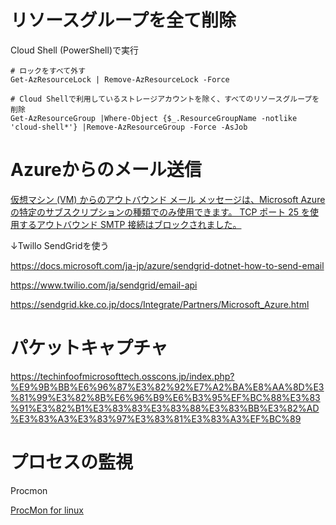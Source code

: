 # リソースグループを全て削除

Cloud Shell (PowerShell)で実行
```pwsh
# ロックをすべて外す
Get-AzResourceLock | Remove-AzResourceLock -Force

# Cloud Shellで利用しているストレージアカウントを除く、すべてのリソースグループを削除
Get-AzResourceGroup |Where-Object {$_.ResourceGroupName -notlike 'cloud-shell*'} |Remove-AzResourceGroup -Force -AsJob

```

# Azureからのメール送信

[仮想マシン (VM) からのアウトバウンド メール メッセージは、Microsoft Azure の特定のサブスクリプションの種類でのみ使用できます。 TCP ポート 25 を使用するアウトバウンド SMTP 接続はブロックされました。](https://docs.microsoft.com/ja-jp/azure/virtual-network/troubleshoot-outbound-smtp-connectivity)

↓Twillo SendGridを使う

https://docs.microsoft.com/ja-jp/azure/sendgrid-dotnet-how-to-send-email

https://www.twilio.com/ja/sendgrid/email-api

https://sendgrid.kke.co.jp/docs/Integrate/Partners/Microsoft_Azure.html


# パケットキャプチャ

https://techinfoofmicrosofttech.osscons.jp/index.php?%E9%9B%BB%E6%96%87%E3%82%92%E7%A2%BA%E8%AA%8D%E3%81%99%E3%82%8B%E6%96%B9%E6%B3%95%EF%BC%88%E3%83%91%E3%82%B1%E3%83%83%E3%83%88%E3%83%BB%E3%82%AD%E3%83%A3%E3%83%97%E3%83%81%E3%83%A3%EF%BC%89

# プロセスの監視

Procmon

[ProcMon for linux](https://github.com/microsoft/ProcMon-for-Linux)